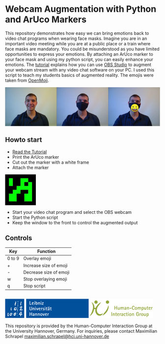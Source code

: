 # Webcam Augmentation with Python and ArUco Markers

This repository demonstrates how easy we can bring emotions back to video chat programs when wearing face masks.
Imagine you are in an important video meeting while you are at a public place or a train where face masks are mandatory. You could be misunderstood as you have limited opportunities to express your emotions.
By attaching an ArUco marker to your face mask and using my python script, you can easily enhance your emotions. The [tutorial](Tutorial/README.md) explains how you can use [OBS Studio](https://obsproject.com/) to augment your webcam stream with any video chat software on your PC.
I used this script to teach my students basics of augmented reality. The emojis were taken from [OpenMoji](https://openmoji.org/).

![Teaser](Tutorial/Teaser.jpg)

## Howto start
- [Read the Tutorial](Tutorial/README.md)
- Print the ArUco marker
- Cut out the marker with a white frame
- Attach the marker
	
<a href="url"><img src="ArUco_marker.jpg" align="center" height="100" width="100" ></a>

- Start your video chat program and select the OBS webcam
- Start the Python script
- Keep the window to the front to control the augmented output

## Controls


| Key  | Function |
| ------------- | ------------- |
| 0 to 9  | Overlay emoji |
| +  | Increase size of emoji |
| -  | Decrease size of emoji |
| w  | Stop overlaying emoji |
| q  | Stop script |

	
##
![HCI Group](Tutorial/Institute.png)

This repository is provided by the Human-Computer Interaction Group at the University Hannover, Germany. For inquiries, please contact Maximilian Schrapel maximilian.schrapel@hci.uni-hannover.de
